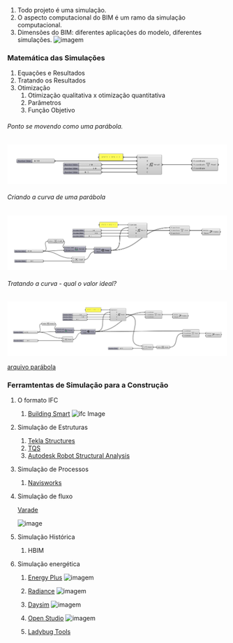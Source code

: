 1. Todo projeto é uma simulação.
1. O aspecto computacional do BIM é um ramo da simulação computacional.
1. Dimensões do BIM: diferentes aplicações do modelo, diferentes simulações.
![imagem](https://s3-eu-west-1.amazonaws.com/drawbotics-blog/2018/10/BIM3.jpg)

### Matemática das Simulações

1. Equações e Resultados
1. Tratando os Resultados
1. Otimização
    1. Otimização qualitativa x otimização quantitativa
    1. Parâmetros
    1. Função Objetivo

###### Ponto se movendo como uma parábola.
![imagem](../imagens/Modelo_computacional_parabola_ponto.png)

###### Criando a curva de uma parábola
![parab_curva](../imagens/Modelo_computacional_parabola_curva.png)

###### Tratando a curva - qual o valor ideal? 

![parab_dom](../imagens/Modelo_computacional_dominio.png)

[arquivo parábola](../Arquivos/Arquivos_Parte_I/Funcao_objetivo_v2.gh)

### Ferramtentas de Simulação para a Construção

1. O formato IFC

    1. [Building Smart](https://www.buildingsmart.org/)
    ![ifc Image](https://standards.buildingsmart.org/IFC/DEV/IFC4_2/FINAL/HTML/img/IFC4_layered_architecture.png)

1. Simulação de Estruturas

    1. [Tekla Structures](https://www.tekla.com/br/produtos/tekla-structures)
    1. [TQS](http://www.tqs.com.br/)
    1. [Autodesk Robot Structural Analysis](https://www.autodesk.com/products/robot-structural-analysis/overview)

1. Simulação de Processos

    1. [Navisworks](https://www.autodesk.com.br/products/navisworks/overview)

1. Simulação de fluxo

    [Varade](http://www.vadere.org)

    ![image](http://www.vadere.org/wp-content/uploads/2016/12/Bottleneck01-768x416.png)

1. Simulação Histórica
    1. HBIM

1. Simulação energética
    1. [Energy Plus](https://energyplus.net/)
    ![imagem](https://energyplus.net/assets/images/energyplus.png)

    1. [Radiance](https://www.radiance-online.org/)
    ![imagem](https://www.radiance-online.org/copy_of_NYT_sunrise.jpg)

    1. [Daysim](http://daysim.ning.com/)
    ![imagem](http://web.mit.edu/SustainableDesignLab/projects/Daysim/DAYSIM_Flowchart_radfiles2daysim.jpg)

    1. [Open Studio](https://www.openstudio.net/)
    ![imagem](http://nrel.github.io/OpenStudio-user-documentation/img/os_interface/overview.png)

    1. [Ladybug Tools](https://www.ladybug.tools)